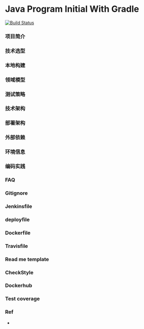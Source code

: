 
# Java Program Initial With Gradle
[![Build Status](https://travis-ci.com/Poseiden/java_program_initial_with_gradle.svg?branch=master)](https://travis-ci.com/Poseiden/java_program_initial_with_gradle)
### 项目简介
### 技术选型
### 本地构建
### 领域模型
### 测试策略
### 技术架构
### 部署架构
### 外部依赖
### 环境信息
### 编码实践
### FAQ

### Gitignore
### Jenkinsfile
### deployfile
### Dockerfile
### Travisfile
### Read me template
### CheckStyle
### Dockerhub
### Test coverage

### Ref
- [](https://www.cnblogs.com/davenkin/p/spring-boot-template.html)
